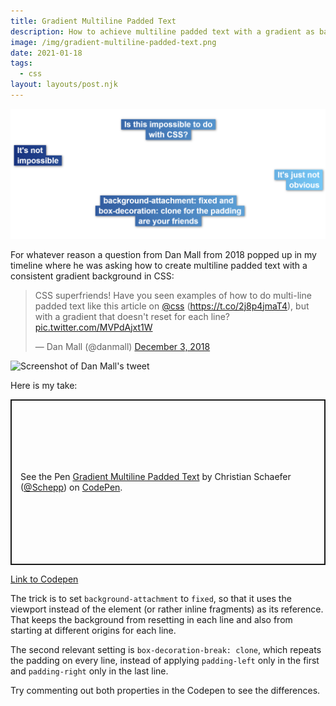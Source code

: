 ```yaml
---
title: Gradient Multiline Padded Text
description: How to achieve multiline padded text with a gradient as background in CSS.
image: /img/gradient-multiline-padded-text.png
date: 2021-01-18
tags:
  - css
layout: layouts/post.njk
---
```

![Example for a gradient multiline padded text with white text on a blue gradient background](/img/gradient-multiline-padded-text.png)

For whatever reason a question from Dan Mall from 2018 popped up in my timeline where he was asking how to create multiline padded text with a consistent gradient background in CSS:

<blockquote class="twitter-tweet"><p lang="en" dir="ltr">CSS superfriends! Have you seen examples of how to do multi-line padded text like this article on <a href="https://twitter.com/css?ref_src=twsrc%5Etfw">@css</a> (<a href="https://t.co/2j8p4jmaT4">https://t.co/2j8p4jmaT4</a>), but with a gradient that doesn&#39;t reset for each line? <a href="https://t.co/MVPdAjxt1W">pic.twitter.com/MVPdAjxt1W</a></p>&mdash; Dan Mall (@danmall) <a href="https://twitter.com/danmall/status/1069729595384049665?ref_src=twsrc%5Etfw">December 3, 2018</a></blockquote> <script async src="https://platform.twitter.com/widgets.js" charset="utf-8"></script>

<noscript>
    <img src="/img/twitter-dan-mall-gradient-multiline-padded text" alt="Screenshot of Dan Mall's tweet">
</noscript>

Here is my take:

<p class="codepen" data-height="265" data-theme-id="light" data-default-tab="result" data-user="Schepp" data-slug-hash="zYKyXPq" style="height: 265px; box-sizing: border-box; display: flex; align-items: center; justify-content: center; border: 2px solid; margin: 1em 0; padding: 1em;" data-pen-title="Gradient Multiline Padded Text">
  <span>See the Pen <a href="https://codepen.io/Schepp/pen/zYKyXPq">
  Gradient Multiline Padded Text</a> by Christian Schaefer (<a href="https://codepen.io/Schepp">@Schepp</a>)
  on <a href="https://codepen.io">CodePen</a>.</span>
</p>
<script async src="https://cpwebassets.codepen.io/assets/embed/ei.js"></script>

[Link to Codepen](https://codepen.io/Schepp/pen/WNbQByE?editors=1100)

The trick is to set `background-attachment` to `fixed`, so that it uses the viewport instead of the element (or rather inline fragments) as its reference. That keeps the background from resetting in each line and also from starting at different origins for each line.

The second relevant setting is `box-decoration-break: clone`, which repeats the padding on every line, instead of applying `padding-left` only in the first and `padding-right` only in the last line.

Try commenting out both properties in the Codepen to see the differences.
